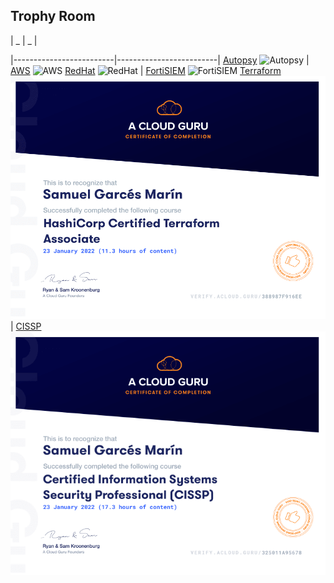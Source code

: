 ## Trophy Room

|      _        | _  |

|-------------------------|-------------------------|
[Autopsy](https://www.credential.net/add2fdfe-3e6a-4904-bf44-d39a47c0453f) ![Autopsy](assets/img/trophy_autopsy.png)  |  [AWS](https://www.certmetrics.com/amazon/public/badge.aspx?i=9&t=c&d=2019-03-28&ci=AWS00834706) ![AWS](assets/img/trophy_aws_practitioner.png)
[RedHat](https://www.redhat.com/rhtapps/services/verify?certId=180-279-994) ![RedHat](assets/img/trophy_redhat.png)  |  [FortiSIEM](https://github.com/SecSamDev/secsamdev.github.io/raw/master/assets/img/FortiSIEM_v5_2.pdf) ![FortiSIEM](assets/img/FortiSIEM_v5_2.png)
[Terraform](https://verify.acloud.guru/388987F916EE) ![Terraform](assets/img/trophy_terraform.png)  |  [CISSP](https://verify.acloud.guru/325011A95678) ![CISSP](assets/img/trophy_cissp.png)